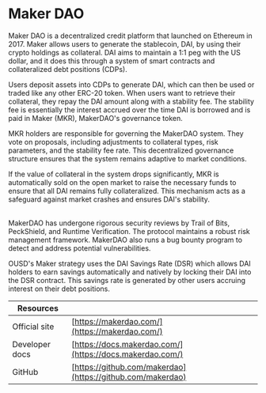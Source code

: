 # Maker DAO

Maker DAO is a decentralized credit platform that launched on Ethereum in 2017. Maker allows users to generate the stablecoin, DAI, by using their crypto holdings as collateral. DAI aims to maintain a 1:1 peg with the US dollar, and it does this through a system of smart contracts and collateralized debt positions (CDPs).

Users deposit assets into CDPs to generate DAI, which can then be used or traded like any other ERC-20 token. When users want to retrieve their collateral, they repay the DAI amount along with a stability fee. The stability fee is essentially the interest accrued over the time DAI is borrowed and is paid in Maker (MKR), MakerDAO's governance token.

MKR holders are responsible for governing the MakerDAO system. They vote on proposals, including adjustments to collateral types, risk parameters, and the stability fee rate. This decentralized governance structure ensures that the system remains adaptive to market conditions.

If the value of collateral in the system drops significantly, MKR is automatically sold on the open market to raise the necessary funds to ensure that all DAI remains fully collateralized. This mechanism acts as a safeguard against market crashes and ensures DAI's stability.

\
MakerDAO has undergone rigorous security reviews by Trail of Bits, PeckShield, and Runtime Verification. The protocol maintains a robust risk management framework. MakerDAO also runs a bug bounty program to detect and address potential vulnerabilities.

OUSD's Maker strategy uses the DAI Savings Rate (DSR) which allows DAI holders to earn savings automatically and natively by locking their DAI into the DSR contract. This savings rate is generated by other users accruing interest on their debt positions.



| Resources      |                                                            |
| -------------- | ---------------------------------------------------------- |
| Official site  | [https://makerdao.com/](https://makerdao.com/)             |
| Developer docs | [https://docs.makerdao.com/](https://docs.makerdao.com/)   |
| GitHub         | [https://github.com/makerdao](https://github.com/makerdao) |

